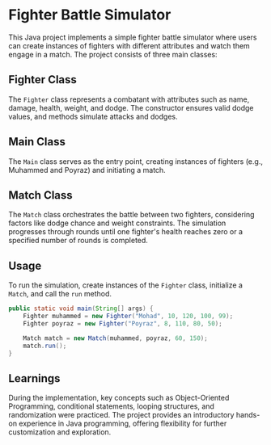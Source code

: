 # Fighter Battle Simulator

This Java project implements a simple fighter battle simulator where users can create instances of fighters with different attributes and watch them engage in a match. The project consists of three main classes:

## Fighter Class

The `Fighter` class represents a combatant with attributes such as name, damage, health, weight, and dodge. The constructor ensures valid dodge values, and methods simulate attacks and dodges.

## Main Class

The `Main` class serves as the entry point, creating instances of fighters (e.g., Muhammed and Poyraz) and initiating a match.

## Match Class

The `Match` class orchestrates the battle between two fighters, considering factors like dodge chance and weight constraints. The simulation progresses through rounds until one fighter's health reaches zero or a specified number of rounds is completed.

## Usage

To run the simulation, create instances of the `Fighter` class, initialize a `Match`, and call the `run` method.

```java
public static void main(String[] args) {
    Fighter muhammed = new Fighter("Mohad", 10, 120, 100, 99);
    Fighter poyraz = new Fighter("Poyraz", 8, 110, 80, 50);

    Match match = new Match(muhammed, poyraz, 60, 150);
    match.run();
}
```

## Learnings

During the implementation, key concepts such as Object-Oriented Programming, conditional statements, looping structures, and randomization were practiced. The project provides an introductory hands-on experience in Java programming, offering flexibility for further customization and exploration.



